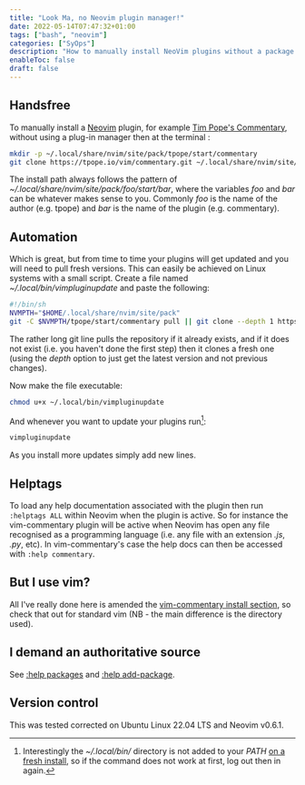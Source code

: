 ```yaml
---
title: "Look Ma, no Neovim plugin manager!"
date: 2022-05-14T07:47:32+01:00
tags: ["bash", "neovim"]
categories: ["SyOps"]
description: "How to manually install NeoVim plugins without a package manner"
enableToc: false
draft: false
---
```


## Handsfree

To manually install a [Neovim](https://neovim.io/) plugin, for example [Tim Pope's Commentary](https://github.com/tpope/vim-commentary), without using a plug-in manager then at the terminal :

```bash
mkdir -p ~/.local/share/nvim/site/pack/tpope/start/commentary
git clone https://tpope.io/vim/commentary.git ~/.local/share/nvim/site/pack/tpope/start/commentary
```

The install path always follows the pattern of _~/.local/share/nvim/site/pack/foo/start/bar_, where the variables _foo_ and _bar_ can be whatever makes sense to you.  Commonly _foo_ is the name of the author (e.g. tpope) and _bar_ is the name of the plugin (e.g. commentary).

## Automation

Which is great, but from time to time your plugins will get updated and you will need to pull fresh versions.  This can easily be achieved on Linux systems with a small script.  Create a file named _~/.local/bin/vimpluginupdate_ and paste the following:

```bash
#!/bin/sh
NVMPTH="$HOME/.local/share/nvim/site/pack"
git -C $NVMPTH/tpope/start/commentary pull || git clone --depth 1 https://tpope.io/vim/commentary.git $NVMPTH/tpope/start/commentary
```

The rather long git line pulls the repository if it already exists, and if it does not exist (i.e. you haven't done the first step) then it clones a fresh one (using the _depth_ option to just get the latest version and not previous changes).

Now make the file executable:

```bash
chmod u+x ~/.local/bin/vimpluginupdate
```

And whenever you want to update your plugins run[^1]:

[^1]: Interestingly the _~/.local/bin/_ directory is not added to your _PATH_ [on a fresh install](https://askubuntu.com/a/1144235), so if the command does not work at first, log out then in again.

```bash
vimpluginupdate
```

As you install more updates simply add new lines.

## Helptags

To load any help documentation associated with the plugin then run `:helptags ALL` within Neovim when the plugin is active.  So for instance the vim-commentary plugin will be active when Neovim has open any file recognised as a programming language (i.e. any file with an extension _.js_, _.py_, etc).  In vim-commentary's case the help docs can then be accessed with `:help commentary`.


## But I use vim?

All I've really done here is amended the [vim-commentary install section](https://github.com/tpope/vim-commentary#installation), so check that out for standard vim (NB - the main difference is the directory used).

## I demand an authoritative source 

See [:help packages](https://neovim.io/doc/user/repeat.html#packages) and [:help add-package](https://neovim.io/doc/user/usr_05.html#05.4).

## Version control

This was tested corrected on Ubuntu Linux 22.04 LTS and Neovim v0.6.1.
